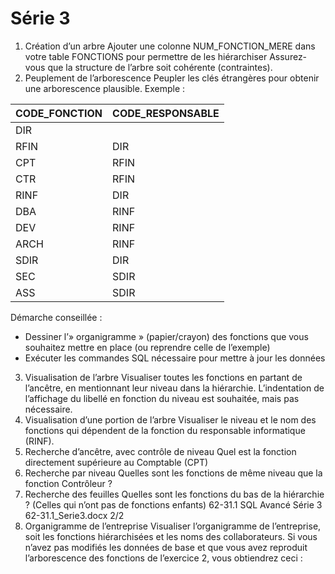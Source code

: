 # Série 3
1. Création d’un arbre
Ajouter une colonne NUM_FONCTION_MERE dans votre table FONCTIONS pour permettre de les
hiérarchiser
Assurez-vous que la structure de l’arbre soit cohérente (contraintes).
2. Peuplement de l’arborescence
Peupler les clés étrangères pour obtenir une arborescence plausible.
Exemple :

| CODE_FONCTION | CODE_RESPONSABLE |
|---------------|------------------|
| DIR           |                  |
| RFIN          | DIR              |
| CPT           | RFIN             |
| CTR           | RFIN             |
| RINF          | DIR              |
| DBA           | RINF             |
| DEV           | RINF             |
| ARCH          | RINF             |
| SDIR          | DIR              |
| SEC           | SDIR             |
| ASS           | SDIR             |
Démarche conseillée :
- Dessiner l’» organigramme » (papier/crayon) des fonctions que vous souhaitez mettre en
place (ou reprendre celle de l’exemple)
- Exécuter les commandes SQL nécessaire pour mettre à jour les données
3. Visualisation de l’arbre
Visualiser toutes les fonctions en partant de l’ancêtre, en mentionnant leur niveau dans la
hiérarchie. L’indentation de l’affichage du libellé en fonction du niveau est souhaitée, mais pas
nécessaire.
4. Visualisation d’une portion de l’arbre
Visualiser le niveau et le nom des fonctions qui dépendent de la fonction du responsable
informatique (RINF).
5. Recherche d’ancêtre, avec contrôle de niveau
Quel est la fonction directement supérieure au Comptable (CPT)
6. Recherche par niveau
Quelles sont les fonctions de même niveau que la fonction Contrôleur ?
7. Recherche des feuilles
Quelles sont les fonctions du bas de la hiérarchie ? (Celles qui n’ont pas de fonctions enfants)
62-31.1 SQL Avancé
Série 3
62-31.1_Serie3.docx 2/2
8. Organigramme de l’entreprise
Visualiser l’organigramme de l’entreprise, soit les fonctions hiérarchisées et les noms des
collaborateurs.
Si vous n’avez pas modifiés les données de base et que vous avez reproduit l’arborescence des
fonctions de l’exercice 2, vous obtiendrez ceci : 